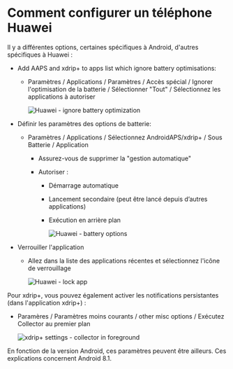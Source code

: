 # Comment configurer un téléphone Huawei

Il y a différentes options, certaines spécifiques à Android, d'autres spécifiques à Huawei :

* Add AAPS and xdrip+ to apps list which ignore battery optimisations:
  
  * Paramètres / Applications / Paramètres / Accès spécial / Ignorer l'optimisation de la batterie / Sélectionner "Tout" / Sélectionnez les applications à autoriser
    
    ![Huawei - ignore battery optimization](../images/Huawei_BatteryOptimization.png)

* Définir les paramètres des options de batterie:
  
  * Paramètres / Applications / Sélectionnez AndroidAPS/xdrip+ / Sous Batterie / Application
    
    * Assurez-vous de supprimer la "gestion automatique"
    * Autoriser :
      
      * Démarrage automatique
      * Lancement secondaire (peut être lancé depuis d’autres applications)
      * Exécution en arrière plan
        
        ![Huawei - battery options](../images/Huawei_BatteryOptions.png)

* Verrouiller l'application
  
  * Allez dans la liste des applications récentes et sélectionnez l'icône de verrouillage
    
    ![Huawei - lock app](../images/Huawei_LockApp.png)

Pour xdrip+, vous pouvez également activer les notifications persistantes (dans l'application xdrip+) :

* Paramères / Paramètres moins courants / other misc options / Exécutez Collector au premier plan
  
  ![xdrip+ settings - collector in foreground](../images/xdrip_collector_foreground.png)

En fonction de la version Android, ces paramètres peuvent être ailleurs. Ces explications concernent Android 8.1.
